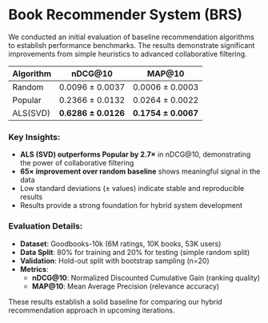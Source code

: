 # Book Recommender System (BRS)

We conducted an initial evaluation of baseline recommendation algorithms to establish performance benchmarks. The results demonstrate significant improvements from simple heuristics to advanced collaborative filtering.

| Algorithm | nDCG@10 | MAP@10 |
|-----------|---------|---------|
| Random    | 0.0096 ± 0.0037 | 0.0006 ± 0.0003 |
| Popular   | 0.2366 ± 0.0132 | 0.0264 ± 0.0022 |
| ALS(SVD)  | **0.6286 ± 0.0126** | **0.1754 ± 0.0067** |

### Key Insights:
- **ALS (SVD) outperforms Popular by 2.7×** in nDCG@10, demonstrating the power of collaborative filtering
- **65× improvement over random baseline** shows meaningful signal in the data
- Low standard deviations (± values) indicate stable and reproducible results
- Results provide a strong foundation for hybrid system development

### Evaluation Details:
- **Dataset**: Goodbooks-10k (6M ratings, 10K books, 53K users)
- **Data Split**: 80% for training and 20% for testing (simple random split)
- **Validation**: Hold-out split with bootstrap sampling (n=20)
- **Metrics**: 
  - **nDCG@10**: Normalized Discounted Cumulative Gain (ranking quality)
  - **MAP@10**: Mean Average Precision (relevance accuracy)

These results establish a solid baseline for comparing our hybrid recommendation approach in upcoming iterations.

